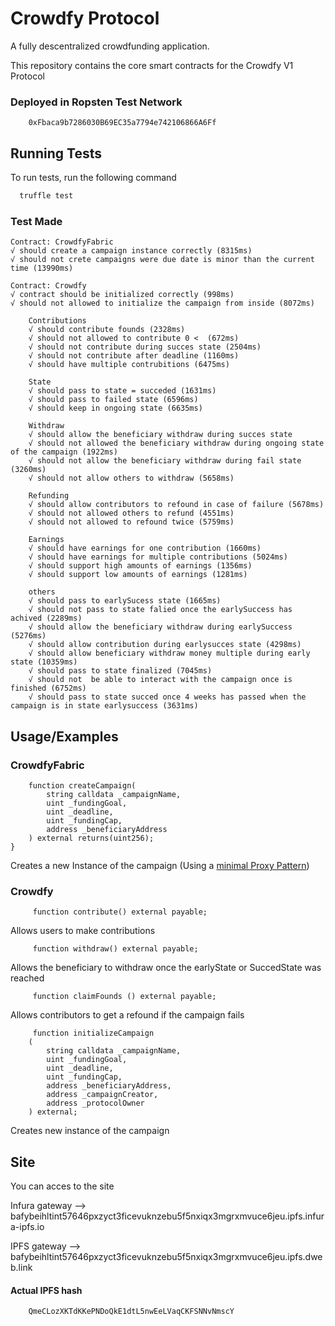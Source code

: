 
# Crowdfy Protocol

A fully descentralized crowdfunding application.

This repository contains the core smart contracts for the Crowdfy V1 Protocol

### Deployed in Ropsten Test Network

        0xFbaca9b7286030B69EC35a7794e742106866A6Ff

## Running Tests

To run tests, run the following command

```bash
  truffle test
```
### Test Made
    Contract: CrowdfyFabric
    √ should create a campaign instance correctly (8315ms)
    √ should not crete campaigns were due date is minor than the current time (13990ms)

    Contract: Crowdfy
    √ contract should be initialized correctly (998ms)
    √ should not allowed to initialize the campaign from inside (8072ms)
    
        Contributions
        √ should contribute founds (2328ms)
        √ should not allowed to contribute 0 <  (672ms)
        √ should not contribute during succes state (2504ms)
        √ should not contribute after deadline (1160ms)
        √ should have multiple contrubitions (6475ms)

        State
        √ should pass to state = succeded (1631ms)
        √ should pass to failed state (6596ms)
        √ should keep in ongoing state (6635ms)

        Withdraw
        √ should allow the beneficiary withdraw during succes state
        √ should not allowed the beneficiary withdraw during ongoing state of the campaign (1922ms)
        √ should not allow the beneficiary withdraw during fail state (3260ms)
        √ should not allow others to withdraw (5658ms)

        Refunding
        √ should allow contributors to refound in case of failure (5678ms)
        √ should not allowed others to refund (4551ms)
        √ should not allowed to refound twice (5759ms)

        Earnings
        √ should have earnings for one contribution (1660ms)
        √ should have earnings for multiple contributions (5024ms)
        √ should support high amounts of earnings (1356ms)
        √ should support low amounts of earnings (1281ms)
        
        others
        √ should pass to earlySucess state (1665ms)
        √ should not pass to state falied once the earlySuccess has achived (2289ms)
        √ should allow the beneficiary withdraw during earlySuccess (5276ms)
        √ should allow contribution during earlysucces state (4298ms)
        √ should allow beneficiary withdraw money multiple during early state (10359ms)
        √ should pass to state finalized (7045ms)
        √ should not  be able to interact with the campaign once is finished (6752ms)
        √ should pass to state succed once 4 weeks has passed when the campaign is in state earlysuccess (3631ms)

## Usage/Examples

### CrowdfyFabric
```solidity
    function createCampaign(
        string calldata _campaignName, 
        uint _fundingGoal, 
        uint _deadline, 
        uint _fundingCap, 
        address _beneficiaryAddress
    ) external returns(uint256);
}
```
Creates a new Instance of the campaign (Using a [minimal Proxy Pattern](https://blog.openzeppelin.com/deep-dive-into-the-minimal-proxy-contract/))

### Crowdfy
```solidity
     function contribute() external payable;
```
Allows users to make contributions
```solidity
     function withdraw() external payable;
```
Allows the beneficiary to withdraw once the earlyState or SuccedState was reached
```solidity
     function claimFounds () external payable;
```
Allows contributors to get a refound if the campaign fails
```solidity
     function initializeCampaign
    (
        string calldata _campaignName,
        uint _fundingGoal,
        uint _deadline,
        uint _fundingCap,
        address _beneficiaryAddress,
        address _campaignCreator,
        address _protocolOwner
    ) external;
```
Creates new instance of the campaign
## Site
You can acces to the site 

Infura gateway --> bafybeihltint57646pxzyct3ficevuknzebu5f5nxiqx3mgrxmvuce6jeu.ipfs.infura-ipfs.io

IPFS gateway --> bafybeihltint57646pxzyct3ficevuknzebu5f5nxiqx3mgrxmvuce6jeu.ipfs.dweb.link

#### Actual IPFS hash

        QmeCLozXKTdKKePNDoQkE1dtL5nwEeLVaqCKFSNNvNmscY
